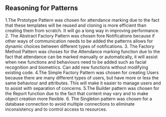 ## Reasoning for Patterns

1.The Prototype Pattern was chosen for attendance marking due to the fact that these templates will be reused and cloning is more efficient than creating them from scratch. It will go a long way in improving performance.
2. The Abstract Factory Pattern was chosen fore Notifications because if other ways of communication needs to be added the patterns allows for dynamic choices between different types of notifications.
3. The Factory Method Pattern was choses for the Attendance marking function due to the fact that attendance can be marked manually or automatically, it will assist when new functions and behaviours need to be added such as facial recognition and biometrics.  Can add new functions without modifying existing code.
4.The Simple Factory Pattern was chosen for creating Users because there are many different types of users, but have more or less the same behaviour and attributes. This will make it easier to manage users and to assist with separation of concerns.
5.The Builder pattern was chosen for the Report function due to the fact that content may vary and to make object creation more flexible.
6. The Singleton pattern was chosen for a database connection to avoid multiple connections to eliminate inconsistency and to control access to resources.
